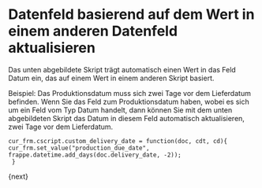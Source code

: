 <!-- add-breadcrumbs -->
# Datenfeld basierend auf dem Wert in einem anderen Datenfeld aktualisieren


Das unten abgebildete Skript trägt automatisch einen Wert in das Feld Datum ein, das auf einem Wert in einem anderen Skript basiert.

Beispiel: Das Produktionsdatum muss sich zwei Tage vor dem Lieferdatum befinden. Wenn Sie das Feld zum Produktionsdatum haben, wobei es sich um ein Feld vom Typ Datum handelt, dann können Sie mit dem unten abgebildeten Skript das Datum in diesem Feld automatisch aktualisieren, zwei Tage vor dem Lieferdatum.

    cur_frm.cscript.custom_delivery_date = function(doc, cdt, cd){
    cur_frm.set_value("production_due_date", frappe.datetime.add_days(doc.delivery_date, -2));
     }

{next}
